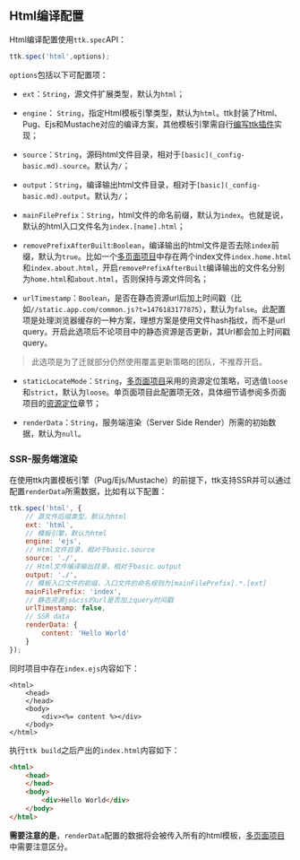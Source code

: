 ## Html编译配置

Html编译配置使用`ttk.spec`API：

```JavaScript
ttk.spec('html',options);
```

`options`包括以下可配置项：

* `ext`：`String`，源文件扩展类型，默认为`html`；

* `engine`： `String`，指定Html模板引擎类型，默认为`html`。ttk封装了Html、Pug、Ejs和Mustache对应的编译方案，其他模板引擎需自行[编写ttk插件](_advance-plugin.md)实现；

* `source`：`String`，源码html文件目录，相对于`[basic](_config-basic.md).source`。默认为`/`；

* `output`：`String`，编译输出html文件目录，相对于`[basic](_config-basic.md).output`。默认为`/`；

* `mainFilePrefix`：`String`，html文件的命名前缀，默认为`index`。也就是说，默认的html入口文件名为`index.[name].html`；

* `removePrefixAfterBuilt`:`Boolean`，编译输出的html文件是否去除`index`前缀，默认为`true`。比如一个[多页面项目](_multipage.md)中存在两个index文件`index.home.html`和`index.about.html`，开启`removePrefixAfterBuilt`编译输出的文件名分别为`home.html`和`about.html`，否则保持与源文件同名；

* `urlTimestamp`：`Boolean`，是否在静态资源url后加上时间戳（比如`//static.app.com/common.js?t=1476183177875`），默认为`false`。此配置项是处理浏览器缓存的一种方案，理想方案是使用文件hash指纹，而不是url query。开启此选项后不论项目中的静态资源是否更新，其Url都会加上时间戳query。
> 此选项是为了迁就部分仍然使用覆盖更新策略的团队，不推荐开启。

* `staticLocateMode`：`String`，[多页面项目](_multipage.html)采用的资源定位策略，可选值`loose`和`strict`，默认为`loose`。单页面项目此配置项无效，具体细节请参阅多页面项目的[资源定位](_multipage-location.md)章节；

* `renderData`：`String`，服务端渲染（Server Side Render）所需的初始数据，默认为`null`。

### SSR-服务端渲染
在使用ttk内置模板引擎（Pug/Ejs/Mustache）的前提下，ttk支持SSR并可以通过配置`renderData`所需数据，比如有以下配置：
```JavaScript
ttk.spec('html', {
    // 源文件后缀类型，默认为html
    ext: 'html',
    // 模板引擎，默认为html
    engine: 'ejs',
    // Html文件目录，相对于basic.source
    source: './',
    // Html文件编译输出目录，相对于basic.output
    output: './',
    // 模板入口文件的前缀，入口文件的命名规则为[mainFilePrefix].*.[ext]
    mainFilePrefix: 'index',
    // 静态资源js&css的url是否加上query时间戳
    urlTimestamp: false,
    // SSR data
    renderData: {
        content: 'Hello World'
    }
});
```

同时项目中存在`index.ejs`内容如下：
```ejs
<html>
    <head>
    </head>
    <body>
        <div><%= content %></div>
    </body>
</html>
```

执行`ttk build`之后产出的`index.html`内容如下：
```html
<html>
    <head>
    </head>
    <body>
        <div>Hello World</div>
    </body>
</html>
```

**需要注意的是**，`renderData`配置的数据将会被传入所有的html模板，[多页面项目](_multipage.md)中需要注意区分。
